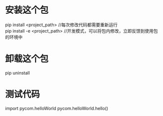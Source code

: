 # 安装这个包
pip install  <project_path>    //每次修改代码都需要重新运行   
pip install -e  <project_path> //开发模式，可以将包内修改，立即反馈到使用包的环境中  

# 卸载这个包
pip uninstall <package-name>  




# 测试代码

import pycom.helloWorld
pycom.helloWorld.hello()  

